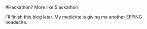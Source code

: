 #Hackathon? More like Slackathon

I'll finish this blog later. My medicine is giving me another EFFING headache.